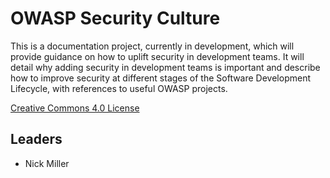 # OWASP Security Culture

This is a documentation project, currently in development, which will provide guidance on how to uplift security in development teams. It will detail why adding security in development teams is important and describe how to improve security at different stages of the Software Development Lifecycle, with references to useful OWASP projects.

[Creative Commons 4.0 License](https://creativecommons.org/licenses/by-sa/4.0/)

## Leaders

- Nick Miller

